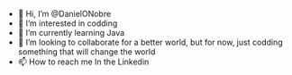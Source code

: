 - 👋 Hi, I’m @DanielONobre
- 👀 I’m interested in codding
- 🌱 I’m currently learning Java
- 💞️ I’m looking to collaborate for a better world, but for now, just codding something that will change the world
- 📫 How to reach me In the Linkedin

<!---
DanielONobre/DanielONobre is a ✨ special ✨ repository because its `README.md` (this file) appears on your GitHub profile.
You can click the Preview link to take a look at your changes.
--->
